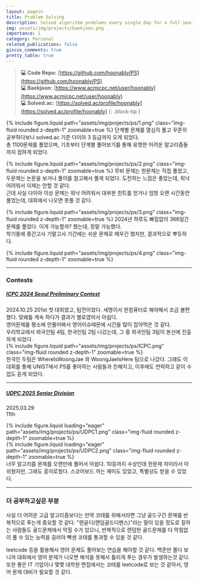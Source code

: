 ```yaml
---
layout: pagein
title: Problem Solving
description: Solved algorithm problems every single day for a full year (1-year streak) on Baekjoon.
img: assets/img/projects/baekjoon.png
importance: 1
category: Personal
related_publications: false
giscus_comments: true
pretty_table: true
---
```


> **💻 Code Repo:** [https://github.com/hoonably/PS](https://github.com/hoonably/PS)  
> **💻 Baekjoon:** [https://www.acmicpc.net/user/hoonably](https://www.acmicpc.net/user/hoonably)  
> **💻 Solved.ac:** [https://solved.ac/profile/hoonably](https://solved.ac/profile/hoonably)
{: .block-tip }

{% include figure.liquid path="assets/img/projects/ps/1.png" class="img-fluid rounded z-depth-1" zoomable=true %}
단계별 문제를 열심히 풀고 꾸준히 공부하다보니 solved.ac 기준 다이아 3 등급까지 오게 되었다.  
총 1100문제를 풀었으며, 기초부터 단계별 풀어보기를 통해 유명한 어려운 알고리즘들까지 접하게 되었다.  


{% include figure.liquid path="assets/img/projects/ps/2.png" class="img-fluid rounded z-depth-1" zoomable=true %}
루비 문제는 한문제는 직접 풀었고, 두문제는 논문을 보거나 풀이를 참고해서 풀게 되었다. 도전하는 느낌은 좋았는데, 워낙 어려워서 이제는 안할 것 같다.  
근데 사실 다이아 이상 문제는 워낙 어려워서 대부분 힌트를 얻거나 엄청 오랜 시간동안 풀었는데, 대회에서 나오면 못풀 것 같다.  

{% include figure.liquid path="assets/img/projects/ps/3.png" class="img-fluid rounded z-depth-1" zoomable=true %}
2024년 하루도 빠짐없이 366일간 문제를 풀었다. 이게 가능할까? 했는데, 정말 가능했다.  
학기중에 중간고사 기말고사 기간에는 쉬운 문제로 떼우긴 했지만, 결과적으로 뿌듯하다.

{% include figure.liquid path="assets/img/projects/ps/4.png" class="img-fluid rounded z-depth-1" zoomable=true %}

---

### Contests
##### <a href="https://icpckorea.org/2024-seoul/preliminary">ICPC 2024 Seoul Preliminary Contest</a>  
2024.10.25
201st
첫 대회였고, 팀전이었다. 세명이서 한컴퓨터로 해야해서 조금 불편했다. 맞왜틀 계속 하다가 결과가 별로였어서 아쉽다.  
영어문제를 평소에 안풀어봐서 영어이슈때문에 시간을 많이 잡아먹은 것 같다.  
우리학교에서 외국인팀 4팀, 한국인팀 2팀 나갔는데, 그 중 외국인팀 3팀이 본선에 진출하게 되었다.  
{% include figure.liquid path="assets/img/projects/ps/ICPC.png" class="img-fluid rounded z-depth-1" zoomable=true %}  
한국인 두팀은 WhereIsWoongJae 와 WoongJaeIsHere 팀으로 나갔다.
그래도 이 대회를 통해 UNIST에서 PS를 좋아하는 사람들과 친해지고, 이후에도 연락하고 같이 수업도 듣게 되었다.

---

##### <a href="https://github.com/user-attachments/assets/97edb7e4-69f2-4c7d-bcd8-40ac526ae9a1">UDPC 2025 Senior Division</a>  
2025.03.29  
11th  


<div class="row mt-3">
    <div class="col-sm mt-3 mt-md-0">
        {% include figure.liquid loading="eager" path="assets/img/projects/ps/UDPC1.png" class="img-fluid rounded z-depth-1" zoomable=true %}
    </div>
    <div class="col-sm mt-3 mt-md-0">
        {% include figure.liquid loading="eager" path="assets/img/projects/ps/UDPC2.png" class="img-fluid rounded z-depth-1" zoomable=true %}
    </div>
</div>
너무 알고리즘 문제를 오랜만에 풀어서 아쉽다. 10등까지 수상인데 한문제 차이라서 아쉬웠지만, 그래도 흥미로웠다.  
스코어보드 까는 재미도 있었고, 특별상도 받을 수 있었다.

---

### 더 공부하고싶은 부분
사실 더 어려운 고급 알고리즘보다는 만약 코테를 위해서라면 그냥 골드구간 문제를 반복적으로 푸는게 중요할 것 같다. "랜골디(랜덤골드디펜스)"라는 말이 있을 정도로 잘하는 사람들도 골드문제에서 막힐 수가 있으니, 반복적으로 랜덤한 골드문제를 다 막힘없이 풀 수 있는 능력을 길러야 빡센 코테를 통과할 수 있을 것 같다.  



leetcode 등을 활용해서 영어 문제도 풀어보는 연습을 해야할 것 같다. 백준만 풀다 보니까 대회에서 영어 문제가 나오면 해석을 못해서 틀리게 푸는 경우가 발생하는것 같다. 또한 좋은 IT 기업이나 몇몇 대학원 면접에서는 코테를 leetcode로 보는 것 같아서, 영어 문제 대비가 필요할 것 같다.